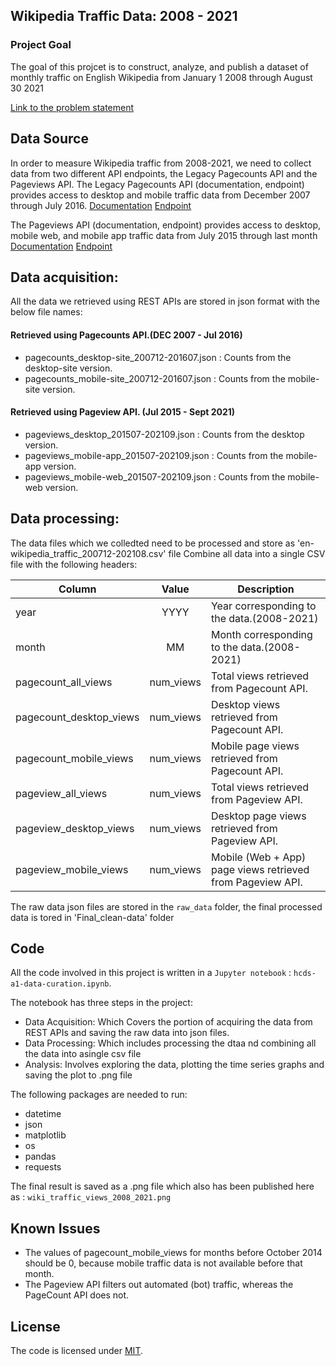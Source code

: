 ## Wikipedia Traffic Data: 2008  - 2021
### Project Goal
The goal of this projcet is to construct, analyze, and publish a dataset of monthly traffic on English Wikipedia from January 1 2008 through August 30 2021

[Link to the problem statement](https://docs.google.com/document/d/1groRZyhgOwBxlSyE4vKEhYa-khKet8iWVaVDAgOH_Y4/edit?usp=sharing) 

## Data Source
In order to measure Wikipedia traffic from 2008-2021, we need to collect data from two different API endpoints, the Legacy Pagecounts API and the Pageviews API.
The Legacy Pagecounts API (documentation, endpoint) provides access to desktop and mobile traffic data from December 2007 through July 2016.
[Documentation](https://wikitech.wikimedia.org/wiki/Analytics/AQS/Legacy_Pagecounts) 
[Endpoint](https://wikimedia.org/api/rest_v1/#/Pagecounts_data_(legacy)/get_metrics_legacy_pagecounts_aggregate_project_access_site_granularity_start_end)

The Pageviews API (documentation, endpoint) provides access to desktop, mobile web, and mobile app traffic data from July 2015 through last month
[Documentation](https://wikitech.wikimedia.org/wiki/Analytics/AQS/Pageviews) 
[Endpoint](https://wikimedia.org/api/rest_v1/#/Pageviews_data/get_metrics_pageviews_aggregate_project_access_agent_granularity_start_end)


## Data acquisition:
All the  data we retrieved using REST APIs are stored in json format with the below file names: 

#### Retrieved using Pagecounts API.(DEC 2007 - Jul 2016)
- pagecounts_desktop-site_200712-201607.json  : Counts from the  desktop-site  version. 
- pagecounts_mobile-site_200712-201607.json   : Counts from the mobile-site version. 
#### Retrieved using Pageview API. (Jul 2015 - Sept 2021)
- pageviews_desktop_201507-202109.json        : Counts from the desktop  version.
- pageviews_mobile-app_201507-202109.json     : Counts from the mobile-app version.
- pageviews_mobile-web_201507-202109.json     : Counts from the mobile-web version.

## Data processing:
The data files which we colledted need to be processed and store as 'en-wikipedia_traffic_200712-202108.csv' file
Combine all data into a single CSV file with the following headers:


Column | Value | Description |
| ------------- |:-------------:| -----|
year | YYYY | Year corresponding to the data.(2008-2021)|
month | MM | Month corresponding to the data.(2008-2021)|
pagecount_all_views | num_views | Total views retrieved from Pagecount API. |
pagecount_desktop_views | num_views | Desktop  views retrieved from Pagecount API. |
pagecount_mobile_views | num_views | Mobile  page views retrieved from Pagecount API. |
pageview_all_views | num_views | Total  views retrieved from Pageview API. |
pageview_desktop_views | num_views |  Desktop  page views retrieved from Pageview API. |
pageview_mobile_views | num_views |  Mobile  (Web + App) page views retrieved from Pageview API. |

The raw data json files are stored in the `raw_data` folder, the final processed data is tored in 'Final_clean-data' folder

## Code
All the code involved in this project is written in a `Jupyter notebook` : `hcds-a1-data-curation.ipynb`.

The notebook has three steps in the project:
- Data Acquisition: Which Covers the portion of acquiring the data from REST APIs and saving the raw data into json files. 
- Data Processing: Which includes processing the dtaa nd combining all the data into asingle csv file
- Analysis: Involves exploring the data,  plotting the time series graphs and saving the plot to .png file

The following packages are needed to run:
- datetime
- json
- matplotlib
- os
- pandas
- requests

The final result is saved as a .png file which also has been published here as : `wiki_traffic_views_2008_2021.png`

## Known Issues
- The values of pagecount_mobile_views for months before October 2014 should be 0, because mobile traffic data is not available before that month.
- The Pageview API filters out automated (bot) traffic, whereas the PageCount API does not.

## License
The code is licensed under [MIT](LICENSE).

